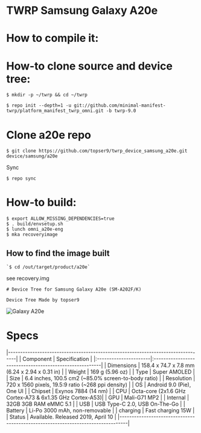 # TWRP Samsung Galaxy A20e

# How to compile it:

# How-to clone source and device tree:
```
$ mkdir -p ~/twrp && cd ~/twrp

$ repo init --depth=1 -u git://github.com/minimal-manifest-twrp/platform_manifest_twrp_omni.git -b twrp-9.0
```
# Clone a20e repo
```
$ git clone https://github.com/topser9/twrp_device_samsung_a20e.git device/samsung/a20e
```
Sync
```
$ repo sync
```
# How-to build:
```
$ export ALLOW_MISSING_DEPENDENCIES=true
$ . build/envsetup.sh
$ lunch omni_a20e-eng
$ mka recoveryimage
```
## How to find the image built
```
`$ cd /out/target/product/a20e`
```
see recovery.img
```
# Device Tree for Samsung Galaxy A20e (SM-A202F/K)

Device Tree Made by topser9
```
![Galaxy A20e](https://fdn2.gsmarena.com/vv/bigpic/samsung-galaxy-a20e.jpg "Galaxy A20e")

# Specs
|---------------------------------------------------------------------------------|
|      Component        |          Specification                                  |
|:----------------------|:--------------------------------------------------------|
| Dimensions            | 158.4 x 74.7 x 7.8 mm (6.24 x 2.94 x 0.31 in)           |
| Weight                | 169 g (5.96 oz)                                         |
| Type                  | Super AMOLED                                            |
| Size                  | 6.4 inches, 100.5 cm2 (~85.0% screen-to-body ratio)     |
| Resolution            | 720 x 1560 pixels, 19.5:9 ratio (~268 ppi density)      |
| OS                    |  Android 9.0 (Pie), One UI                              |
| Chipset               | Exynos 7884 (14 nm)                                     |
| CPU                   | Octa-core (2x1.6 GHz Cortex-A73 & 6x1.35 GHz Cortex-A53)|
| GPU                   | Mali-G71 MP2                                            |
| Internal              | 32GB 3GB RAM eMMC 5.1                                   |
| USB                   | USB Type-C 2.0, USB On-The-Go                           |
| Battery               | Li-Po 3000 mAh, non-removable                           |
| charging              | Fast charging 15W                                       |
| Status                | Available. Released 2019, April 10                      |
|---------------------------------------------------------------------------------|

